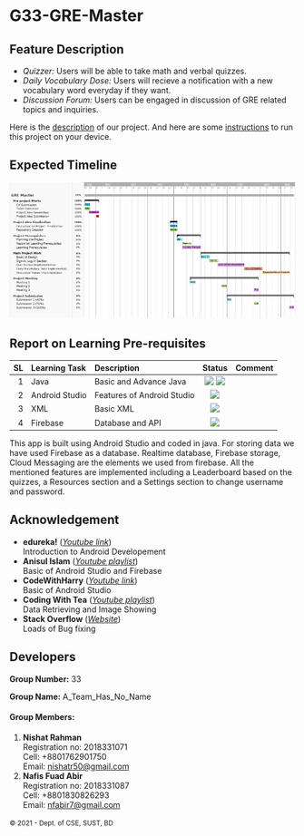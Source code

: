 # G33-GRE-Master

Feature Description
--------------------

* *Quizzer:* Users will be able to take math and verbal quizzes.
* *Daily Vocabulary Dose:* Users will recieve a notification with a new vocabulary word everyday if they want.
* *Discussion Forum:* Users can be engaged in discussion of GRE related topics and inquiries.

Here is the [description](description.md) of our project. And here are some [instructions](instructions.md) to run this project on your device.

Expected Timeline
------------------
![Gantt Chart](gantt_chart.JPG)

Report on Learning Pre-requisites
----------------------------------

SL | Learning Task | Description | Status | Comment |
--:|:--------------|:------------|:------:|---------|
1  | Java | Basic and Advance Java | ![ ](https://img.shields.io/badge/Basic-Learned-green) ![ ](https://img.shields.io/badge/Advance-Learning-blue) | |
2  | Android Studio  | Features of Android Studio | ![ ](https://img.shields.io/badge/Android%20Studio-Learning-blue) | |
3  | XML | Basic XML | ![ ](https://img.shields.io/badge/XML-June%2010-orange) | |
4  | Firebase | Database and API |![ ](https://img.shields.io/badge/Firebase-June%2030-red) | |    



This app is built using Android Studio and coded in java. For storing data we have used Firebase as a database. Realtime database, Firebase storage, Cloud Messaging are the elements we used from firebase. All the mentioned features are implemented including a Leaderboard based on the quizzes, a Resources section and a Settings section to change username and password.


Acknowledgement
----------------  
* **edureka!** (*[Youtube link](https://www.youtube.com/watch?v=aS__9RbCyHg&t=13373s&ab_channel=edureka%21)*)  
   Introduction to Android Developement  
* **Anisul Islam** (*[Youtube playlist](https://www.youtube.com/playlist?list=PLgH5QX0i9K3p9xzYLFGdfYliIRBLVDRV5)*)  
   Basic of Android Studio and Firebase
* **CodeWithHarry** (*[Youtube link](https://youtu.be/mXjZQX3UzOs)*)  
   Basic of Android Studio
* **Coding With Tea** (*[Youtube playlist](https://www.youtube.com/playlist?list=PL5jb9EteFAOD_Tz2dPlsw-1ViOmM57txh)*)  
   Data Retrieving and Image Showing
* **Stack Overflow** (*[Website](https://stackoverflow.com/)*)  
   Loads of Bug fixing
   
Developers
-----------
**Group Number:** 33  

**Group Name:** A_Team_Has_No_Name 

#### Group Members: 
1. **Nishat Rahman**  
   Registration no: 2018331071  
   Cell: +8801762901750  
   Email: nishatr50@gmail.com
2. **Nafis Fuad Abir**  
   Registration no: 2018331087  
   Cell: +8801830826293  
   Email: nfabir7@gmail.com
   
<small>&copy; 2021 - Dept. of CSE, SUST, BD</small>
